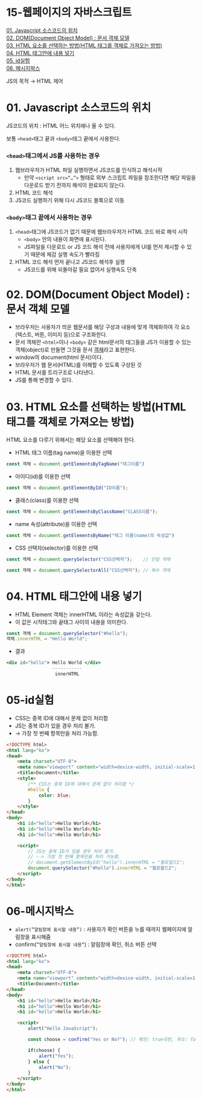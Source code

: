 # 15-웹페이지의 자바스크립트
[01. Javascript 소스코드의 위치](#01-javascript-소스코드의-위치)  
[02. DOM(Document Object Model) : 문서 객체 모델](#02-domdocument-object-model--문서-객체-모델)  
[03. HTML 요소를 선택하는 방법(HTML 태그를 객체로 가져오는 방법)](#03-html-요소를-선택하는-방법html-태그를-객체로-가져오는-방법)  
[04. HTML 태그안에 내용 넣기](#04-html-태그안에-내용-넣기)  
[05. id실험](#05-id실험)  
[06. 메시지박스](#06-메시지박스)  

 JS의 목적 → HTML 제어  

# 01. Javascript 소스코드의 위치

JS코드의 위치 : HTML 어느 위치에나 올 수 있다.  

보통 `<head>`태그 끝과 `<body>`태그 끝에서 사용한다.  

### `<head>`태그에서 JS를 사용하는 경우

1. 웹브라우저가 HTML 파일 실행하면서 JS코드를 인식하고 해석시작  
    - 만약 `<script src=“…”>` 형태로 외부 스크립트 파일을 참조한다면 해당 파일을 다운로드 받기 전까지 해석이 완료되지 않는다.
2. HTML 코드 해석  
3. JS코드 실행하기 위해 다시 JS코드 블록으로 이동  

### `<body>`태그 끝에서 사용하는 경우

1. `<head>`태그에 JS코드가 없기 때문에 웹브라우저가 HTML 코드 바로 해석 시작  
    - `<body>` 안의 내용이 화면에 표시된다.
    - JS파일을 다운로드 or JS 코드 해석 전에 사용자에게 UI를 먼저 제시할 수 있기 때문에 체감 실행 속도가 빨라짐
2. HTML 코드 해석 먼저 끝나고 JS코드 해석후 실행  
    - JS코드를 위해 되돌아갈 필요 없어서 실행속도 단축

# 02. DOM(Document Object Model) : 문서 객체 모델

- 브라우저는 사용자가 띄운 웹문서를 해당 구성과 내용에 맞게 객체화하여 각 요소(텍스트, 버튼, 이미지 등)으로 구조화한다.
- 문서 객체란 `<html>`이나 `<body>` 같은 html문서의 태그들을 JS가 이용할 수 있는 객체(object)로 만들면 그것을 문서 [객체](https://ko.wikipedia.org/wiki/%EA%B0%9D%EC%B2%B4_(%EC%BB%B4%ED%93%A8%ED%84%B0_%EA%B3%BC%ED%95%99))라고 표현한다.
- window의 document(html 문서)이다.
- 브라우저가 웹 문서(HTML)를 이해할 수 있도록 구성된 것
- HTML 문서를 트리구조로 나타낸다.
- JS를 통해 변경할 수 있다.

# 03. HTML 요소를 선택하는 방법(HTML 태그를 객체로 가져오는 방법)

HTML 요소를 다루기 위해서는 해당 요소를 선택해야 한다.  

- HTML 태그 이름(tag name)을 이용한 선택

```jsx
const 객체 = document.getElementsByTagName("태그이름")
```

- 아이디(id)를 이용한 선택

```jsx
const 객체 = document.getElementById("ID이름");
```

- 클래스(class)를 이용한 선택

```jsx
const 객체 = document.getElementsByClassName("CLASS이름");
```

- name 속성(attribute)을 이용한 선택

```jsx
const 객체 = document.getElementsByName("태그 이름(name)의 속성값")
```

- CSS 선택자(selector)를 이용한 선택

```jsx
const 객체 = document.querySelector("CSS선택자");    // 단일 객체  

const 객체 = document.querySelectorAll("CSS선택자"); // 복수 객체  
```

# 04. HTML 태그안에 내용 넣기

- HTML Element 객체는 innerHTML 이라는 속성값을 갖는다.
- 이 값은 시작태그와 끝태그 사이의 내용을 의미한다.

```jsx
const 객체 = document.querySelector("#hello");
객체.innerHTML = "Hello World";
```

- 결과

```jsx
<div id="hello"> Hello World </div>
			     -----------
				  innerHTML
```

# 05-id실험

- CSS는 중복 ID에 대해서 문제 없이 처리함
- JS는 중복 ID가 있을 경우 처리 불가.
- → 가장 첫 번째 항목만을 처리 가능함.

```html
<!DOCTYPE html>
<html lang="ko">
<head>
    <meta charset="UTF-8">
    <meta name="viewport" content="width=device-width, initial-scale=1.0">
    <title>Document</title>
    <style>
        /** CSS는 중복 ID에 대해서 문제 없이 처리함 */
        #hello {
            color: blue;
        }
    </style>
</head>
<body>
    <h1 id="hello">Hello World</h1>
    <h1 id="hello">Hello World</h1>
    <h1 id="hello">Hello World</h1>

    <script>
        // JS는 중복 ID가 있을 경우 처리 불가.
        // --> 가장 첫 번째 항목만을 처리 가능함.
        // document.getElementById("hello").innerHTML = "헬로월드1";
        document.querySelector("#hello").innerHTML = "헬로월드2";
    </script>
</body>
</html>
```

# 06-메시지박스

- `alert(”알림창에 표시할 내용”)` : 사용자가 확인 버튼을 누를 때까지 웹페이지에 알림창을 표시해줌
- confirm(`”알림창에 표시할 내용”`) : 알림창에 확인, 취소 버튼 선택

```html
<!DOCTYPE html>
<html lang="ko">
<head>
    <meta charset="UTF-8">
    <meta name="viewport" content="width=device-width, initial-scale=1.0">
    <title>Document</title>
</head>
<body>
    <h1 id="hello">Hello World</h1>
    <h1 id="hello">Hello World</h1>
    <h1 id="hello">Hello World</h1>

    <script>
        alert("Hello JavaScript");

        const choose = confirm("Yes or No?"); // 확인: true리턴, 취소: false 리턴

        if(choose) {
            alert("Yes");
        } else {
            alert("No");
        }
    </script>
</body>
</html>
```
